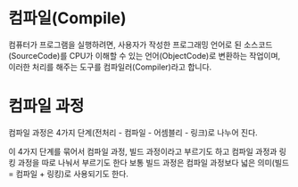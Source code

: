 # 컴파일(Compile)

컴퓨터가 프로그램을 실행하려면, 사용자가 작성한 프로그래밍 언어로 된 소스코드(SourceCode)를 CPU가 이해할 수 있는 언어(ObjectCode)로 변환하는 작업이며, 이러한 처리를 해주는 도구를 컴파일러(Compiler)라고 합니다.

# 컴파일 과정

컴파일 과정은 4가지 단계(전처리 - 컴파일 - 어셈블리 - 링크)로 나누어 진다.

이 4가지 단계를 묶어서 컴파일 과정, 빌드 과정이라고 부르기도 하고 컴파일 과정과 링킹 과정을 따로 나눠서 부르기도 한다 보통 빌드 과정은 컴파일 과정보다 넓은 의미(빌드 = 컴파일 + 링킹)로 사용되기도 한다.